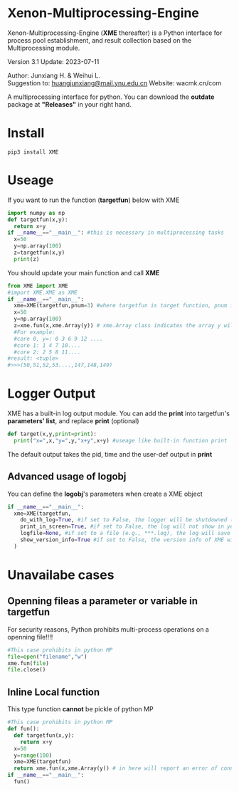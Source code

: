 # Xenon-Multiprocessing-Engine
Xenon-Multiprocessing-Engine (**XME** thereafter) is a Python interface for process pool establishment, and result collection based on the Multiprocessing module.

Version 3.1
Update: 2023-07-11

Author: Junxiang H. & Weihui L. <br>
Suggestion to: huangjunxiang@mail.ynu.edu.cn
Website: wacmk.cn/com

A multiprocessing interface for python.
You can download the **outdate** package at **"Releases"** in your right hand.

# Install

```shell
pip3 install XME
```

# Useage 

If you want to run the function (**targetfun**) below with XME

```python
import numpy as np
def targetfun(x,y):
  return x+y
if __name__=="__main__": #this is necessary in multiprocessing tasks
  x=50
  y=np.array(100)
  z=targetfun(x,y)
  print(z)
```

You should update your main function and call **XME**

```python
from XME import XME
#import XME.XME as XME 
if __name__=="__main__":
  xme=XME(targetfun,pnum=3) #where targetfun is target function, pnum is how many cores you would like to do in this function (default - all cores callable of your computer)
  x=50
  y=np.array(100)
  z=xme.fun(x,xme.Array(y)) # xme.Array class indicates the array y will be detached into pnum parts, and run targetfun eachself
  #For example:
  #core 0, y=: 0 3 6 9 12 ....
  #core 1: 1 4 7 10....
  #core 2: 2 5 8 11....
#result: <tuple>
#>>>(50,51,52,53....,147,148,149)
```

# Logger Output

XME has a built-in log output module. You can add the **print** into targetfun's **parameters' list**, and replace **print** (optional)

```python
def target(x,y,print=print):
  print("x=",x,"y=",y,"x+y",x+y) #useage like built-in function print
```

The default output takes the pid, time and the user-def output in **print**

## Advanced usage of logobj

You can define the **logobj**'s parameters when create a XME object

```python
if __name__=="__main__":
  xme=XME(targetfun,
    do_with_log=True, #if set to False, the logger will be shutdowned (general switch), default True
    print_in_screen=True, #if set to False, the log will not show in your screen (or a terminal)
    logfile=None, #if set to a file (e.g., ***.log), the log will save into this file
    show_version_info=True #if set to False, the version info of XME will be hiden
  )
```

# Unavailabe cases

## Openning fileas a parameter or variable in targetfun

For security reasons, Python prohibits multi-process operations on a openning file!!!!

```python
#This case prohibits in python MP
file=open("filename","w")
xme.fun(file)
file.close()
```

## Inline Local function

This type function **cannot** be pickle of python MP

```python
#This case prohibits in python MP
def fun():
  def targetfun(x,y):
    return x+y
  x=50
  y=range(100)
  xme=XME(targetfun)
  return xme.fun(x,xme.Array(y)) # in here will report an error of connot pickle local function!!!!
if __name__=="__main__":
  fun()
```
